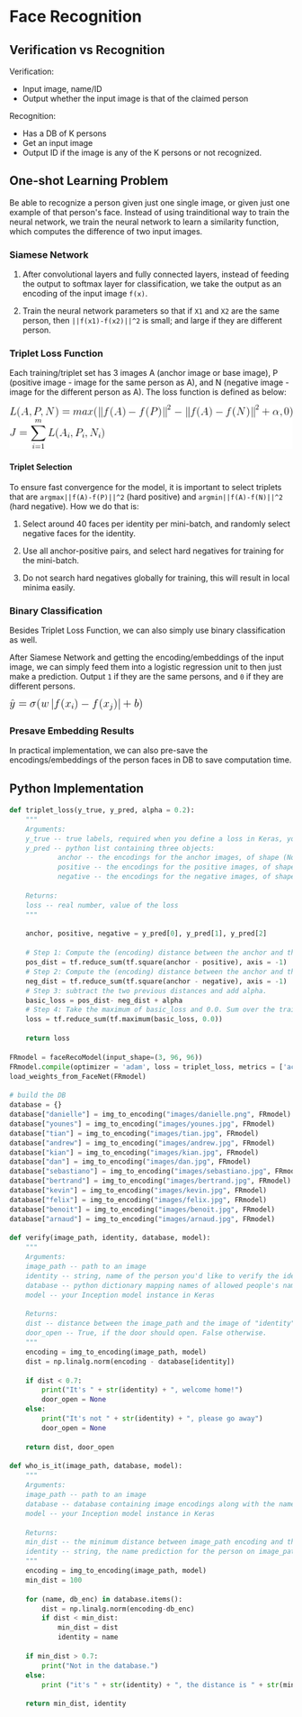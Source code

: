 # Face Recognition

## Verification vs Recognition
Verification:
* Input image, name/ID
* Output whether the input image is that of the claimed person

Recognition:
* Has a DB of K persons
* Get an input image
* Output ID if the image is any of the K persons or not recognized.

## One-shot Learning Problem
Be able to recognize a person given just one single image, or given just one example of that person's face. Instead of using trainditional way to train the neural network, we train the neural network to learn a similarity function, which computes the difference of two input images.

### Siamese Network
1. After convolutional layers and fully connected layers, instead of feeding the output to softmax layer for classification, we take the output as an encoding of the input image `f(x)`.

2. Train the neural network parameters so that if `X1` and `X2` are the same person, then `||f(x1)-f(x2)||^2` is small; and large if they are different person.

### Triplet Loss Function
Each training/triplet set has 3 images A (anchor image or base image), P (positive image - image for the same person as A), and N (negative image - image for the different person as A). The loss function is defined as below:

![alt text](eqn_triplet_loss.png) <br />

#### Triplet Selection
To ensure fast convergence for the model, it is important to select triplets that are `argmax||f(A)-f(P)||^2` (hard positive) and `argmin||f(A)-f(N)||^2` (hard negative). How we do that is:

1. Select around 40 faces per identity per mini-batch, and randomly select negative faces for the identity.

2. Use all anchor-positive pairs, and select hard negatives for training for the mini-batch.

3. Do not search hard negatives globally for training, this will result in local minima easily.

### Binary Classification
Besides Triplet Loss Function, we can also simply use binary classification as well.

After Siamese Network and getting the encoding/embeddings of the input image, we can simply feed them into a logistic regression unit to then just make a prediction. Output `1` if they are the same persons, and `0` if they are different persons.

![alt text](eqn_binary_classification.png) <br />

### Presave Embedding Results
In practical implementation, we can also pre-save the encodings/embeddings of the person faces in DB to save computation time.

## Python Implementation
```python
def triplet_loss(y_true, y_pred, alpha = 0.2):
    """    
    Arguments:
    y_true -- true labels, required when you define a loss in Keras, you don't need it in this function.
    y_pred -- python list containing three objects:
            anchor -- the encodings for the anchor images, of shape (None, 128)
            positive -- the encodings for the positive images, of shape (None, 128)
            negative -- the encodings for the negative images, of shape (None, 128)
    
    Returns:
    loss -- real number, value of the loss
    """
    
    anchor, positive, negative = y_pred[0], y_pred[1], y_pred[2]
    
    # Step 1: Compute the (encoding) distance between the anchor and the positive, you will need to sum over axis=-1
    pos_dist = tf.reduce_sum(tf.square(anchor - positive), axis = -1)
    # Step 2: Compute the (encoding) distance between the anchor and the negative, you will need to sum over axis=-1
    neg_dist = tf.reduce_sum(tf.square(anchor - negative), axis = -1)
    # Step 3: subtract the two previous distances and add alpha.
    basic_loss = pos_dist- neg_dist + alpha
    # Step 4: Take the maximum of basic_loss and 0.0. Sum over the training examples.
    loss = tf.reduce_sum(tf.maximum(basic_loss, 0.0))
    
    return loss

FRmodel = faceRecoModel(input_shape=(3, 96, 96))
FRmodel.compile(optimizer = 'adam', loss = triplet_loss, metrics = ['accuracy'])
load_weights_from_FaceNet(FRmodel)

# build the DB
database = {}
database["danielle"] = img_to_encoding("images/danielle.png", FRmodel)
database["younes"] = img_to_encoding("images/younes.jpg", FRmodel)
database["tian"] = img_to_encoding("images/tian.jpg", FRmodel)
database["andrew"] = img_to_encoding("images/andrew.jpg", FRmodel)
database["kian"] = img_to_encoding("images/kian.jpg", FRmodel)
database["dan"] = img_to_encoding("images/dan.jpg", FRmodel)
database["sebastiano"] = img_to_encoding("images/sebastiano.jpg", FRmodel)
database["bertrand"] = img_to_encoding("images/bertrand.jpg", FRmodel)
database["kevin"] = img_to_encoding("images/kevin.jpg", FRmodel)
database["felix"] = img_to_encoding("images/felix.jpg", FRmodel)
database["benoit"] = img_to_encoding("images/benoit.jpg", FRmodel)
database["arnaud"] = img_to_encoding("images/arnaud.jpg", FRmodel)

def verify(image_path, identity, database, model):
    """
    Arguments:
    image_path -- path to an image
    identity -- string, name of the person you'd like to verify the identity. Has to be a resident of the Happy house.
    database -- python dictionary mapping names of allowed people's names (strings) to their encodings (vectors).
    model -- your Inception model instance in Keras
    
    Returns:
    dist -- distance between the image_path and the image of "identity" in the database.
    door_open -- True, if the door should open. False otherwise.
    """
    encoding = img_to_encoding(image_path, model)
    dist = np.linalg.norm(encoding - database[identity])
    
    if dist < 0.7:
        print("It's " + str(identity) + ", welcome home!")
        door_open = None
    else:
        print("It's not " + str(identity) + ", please go away")
        door_open = None
        
    return dist, door_open

def who_is_it(image_path, database, model):
    """
    Arguments:
    image_path -- path to an image
    database -- database containing image encodings along with the name of the person on the image
    model -- your Inception model instance in Keras
    
    Returns:
    min_dist -- the minimum distance between image_path encoding and the encodings from the database
    identity -- string, the name prediction for the person on image_path
    """
    encoding = img_to_encoding(image_path, model)
    min_dist = 100

    for (name, db_enc) in database.items():
        dist = np.linalg.norm(encoding-db_enc)
        if dist < min_dist:
            min_dist = dist
            identity = name
    
    if min_dist > 0.7:
        print("Not in the database.")
    else:
        print ("it's " + str(identity) + ", the distance is " + str(min_dist))
        
    return min_dist, identity




```